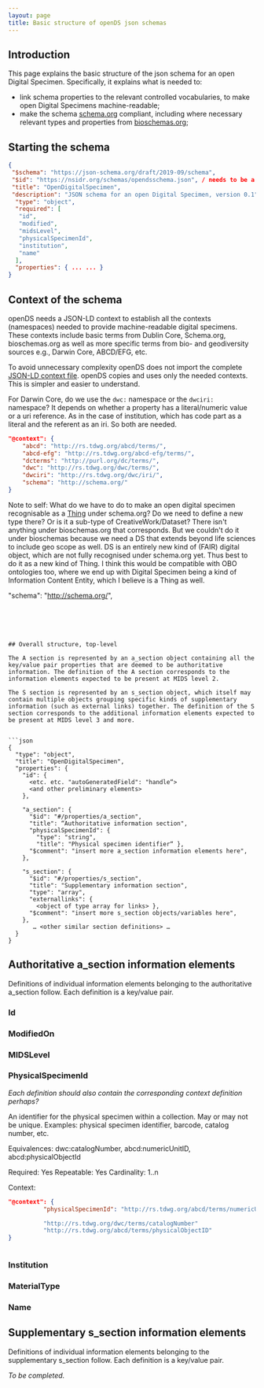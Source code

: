 ```yaml
---
layout: page
title: Basic structure of openDS json schemas
---
```


## Introduction
This page explains the basic structure of the json schema for an open Digital Specimen. Specifically, it explains what is needed to:

- link schema properties to the relevant controlled vocabularies, to make open Digital Specimens machine-readable;
- make the schema [schema.org](https://schema.org/) compliant, including where necessary relevant types and properties from [bioschemas.org](https://bioschemas.org/);


## Starting the schema


```json
{
 "$schema": "https://json-schema.org/draft/2019-09/schema",
 "$id": "https://nsidr.org/schemas/opendsschema.json", / needs to be a DOI for the type definition based on this schema /
 "title": "OpenDigitalSpecimen",
 "description": "JSON schema for an open Digital Specimen, version 0.1",
  "type": "object",
  "required": [
   "id",
   "modified",
   "midsLevel",
   "physicalSpecimenId",
   "institution",
   "name"
  ],
  "properties": { ... ... } 
}
```

## Context of the schema
openDS needs a JSON-LD context to establish all the contexts (namespaces) needed to provide machine-readable digital specimens. These contexts include basic terms from Dublin Core, Schema.org, bioschemas.org as well as more specific terms from bio- and geodiversity sources e.g., Darwin Core, ABCD/EFG, etc.

To avoid unnecessary complexity openDS does not import the complete [JSON-LD context file](https://github.com/w3c/json-ld-rc/blob/master/context.jsonld). openDS copies and uses only the needed contexts. This is simpler and easier to understand.

For Darwin Core, do we use the ```dwc:``` namespace or the ```dwciri:``` namespace? It depends on whether a property has a literal/numeric value or a uri reference. As in the case of institution, which has code part as a literal and the referent as an iri. So both are needed.

```json
"@context": {
    "abcd": "http://rs.tdwg.org/abcd/terms/",
    "abcd-efg": "http://rs.tdwg.org/abcd-efg/terms/",
    "dcterms": "http://purl.org/dc/terms/",
    "dwc": "http://rs.tdwg.org/dwc/terms/",
    "dwciri": "http://rs.tdwg.org/dwc/iri/",
    "schema": "http://schema.org/"
}
```

Note to self: What do we have to do to make an open digital specimen recognisable as a [Thing](https://schema.org/Thing) under schema.org? Do we need to define a new type there? Or is it a sub-type of CreativeWork/Dataset? There isn't anything under bioschemas.org that corresponds. But we couldn't do it under bioschemas because we need a DS that extends beyond life sciences to include geo scope as well. DS is an entirely new kind of (FAIR) digital object, which are not fully recognised under schema.org yet. Thus best to do it as a new kind of Thing. I think this would be compatible with OBO ontologies too, where we end up with Digital Specimen being a kind of Information Content Entity, which I believe is a Thing as well.






 "schema": "http://schema.org/",
```





## Overall structure, top-level

The A section is represented by an a_section object containing all the key/value pair properties that are deemed to be authoritative information. The definition of the A section corresponds to the information elements expected to be present at MIDS level 2.

The S section is represented by an s_section object, which itself may contain multiple objects grouping specific kinds of supplementary information (such as external links) together. The definition of the S section corresponds to the additional information elements expected to be present at MIDS level 3 and more.


```json
{
  "type": "object",
  "title": "OpenDigitalSpecimen",
  "properties": {
    "id": {
      <etc. etc. "autoGeneratedField": "handle“>
      <and other preliminary elements>
    },

    "a_section": {
      "$id": "#/properties/a_section",
      "title": “Authoritative information section",
      "physicalSpecimenId": {
        "type": "string",
        "title": "Physical specimen identifier“ },
      "$comment": "insert more a_section information elements here",
    }, 

    "s_section": {
      "$id": "#/properties/s_section",
      "title": "Supplementary information section",
      "type": "array",
      "externallinks": {
        <object of type array for links> },
      "$comment": "insert more s_section objects/variables here",
    },  
       … <other similar section definitions> …
  }
}

```

## Authoritative a_section information elements
Definitions of individual information elements belonging to the authoritative a_section follow. Each definition is a key/value pair.

### Id

### ModifiedOn


### MIDSLevel

### PhysicalSpecimenId

*Each definition should also contain the corresponding context definition perhaps?*

An identifier for the physical specimen within a collection. May or may not be unique. Examples: physical specimen identifier, barcode, catalog number, etc.

Equivalences: dwc:catalogNumber, abcd:numericUnitID, abcd:physicalObjectId

Required: Yes
Repeatable: Yes
Cardinality: 1..n

Context:

```json
"@context": {
          "physicalSpecimenId": "http://rs.tdwg.org/abcd/terms/numericUnitID"

          "http://rs.tdwg.org/dwc/terms/catalogNumber"
          "http://rs.tdwg.org/abcd/terms/physicalObjectID"
}



```


### Institution

### MaterialType

### Name


## Supplementary s_section information elements
Definitions of individual information elements belonging to the supplementary s_section follow. Each definition is a key/value pair.

*To be completed.*


